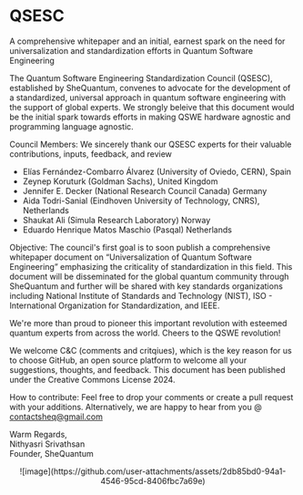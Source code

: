 # QSESC
A comprehensive whitepaper and an initial, earnest spark on the need for universalization and standardization efforts in Quantum Software Engineering

The Quantum Software Engineering Standardization Council (QSESC), established by SheQuantum, convenes to advocate for the development of a standardized, universal approach in quantum software engineering with the support of global experts. We strongly beleive that this document would be the initial spark towards efforts in making QSWE hardware agnostic and programming language agnostic.

Council Members: We sincerely thank our QSESC experts for their valuable contributions, inputs, feedback, and review

* Elías Fernández-Combarro Álvarez (University of Oviedo, CERN), Spain
* Zeynep Koruturk (Goldman Sachs), United Kingdom
* Jennifer E. Decker (National Research Council Canada) Germany
* Aida Todri-Sanial (Eindhoven University of Technology, CNRS), Netherlands
* Shaukat Ali (Simula Research Laboratory) Norway
* Eduardo Henrique Matos Maschio (Pasqal) Netherlands

Objective: The council's first goal is to soon publish a comprehensive whitepaper document on “Universalization of Quantum Software Engineering” emphasizing the criticality of standardization in this field. This document will be disseminated for the global quantum community through SheQuantum and further will be shared with key standards organizations including National Institute of Standards and Technology (NIST), ISO - International Organization for Standardization, and IEEE.

We're more than proud to pioneer this important revolution with esteemed quantum experts from across the world. Cheers to the QSWE revolution!

We welcome C&C (comments and critqiues), which is the key reason for us to choose GitHub, an open source platform to welcome all your suggestions, thoughts, and feedback. This document has been published under the Creative Commons License 2024.

How to contribute: 
Feel free to drop your comments or create a pull request with your additions. Alternatively, we are happy to hear from you @ contactsheq@gmail.com

Warm Regards,<br>
Nithyasri Srivathsan<br>
Founder, SheQuantum

<p align=center>![image](https://github.com/user-attachments/assets/2db85bd0-94a1-4546-95cd-8406fbc7a69e)</p>

